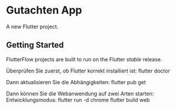 # Gutachten App

A new Flutter project.

## Getting Started

FlutterFlow projects are built to run on the Flutter _stable_ release.

Überprüfen Sie zuerst, ob Flutter korrekt installiert ist:
flutter doctor

Dann aktualisieren Sie die Abhängigkeiten:
flutter pub get

Dann können Sie die Webanwendung auf zwei Arten starten:
Entwicklungsmodus:
flutter run -d chrome
flutter build web
